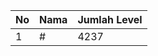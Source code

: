 | No | Nama            | Jumlah Level |
|----|-----------------|--------------|
| 1  | #    |    4237        |
